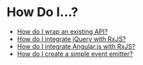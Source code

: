 # How Do I...?

* [How do I wrap an existing API?](content/how_do_i/existing_api.md)
* [How do I integrate jQuery with RxJS?](content/how_do_i/jquery_with_rxjs.md)
* [How do I integrate Angular.js with RxJS?](content/how_do_i/angular_with_rxjs.md)
* [How do I create a simple event emitter?](content/how_do_i/simple_event_emitter.md)
